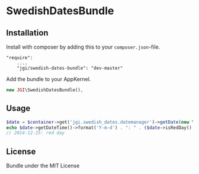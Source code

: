 SwedishDatesBundle
==================

## Installation

Install with composer by adding this to your `composer.json`-file.
```
"require":
    ....
    "jgi/swedish-dates-bundle": "dev-master"
```
Add the bundle to your AppKernel.
```php
new JGI\SwedishDatesBundle(),
```

## Usage
```php
$date = $container->get('jgi.swedish_dates.datemanager')->getDate(new \Datetime('2014-12-25'));
echo $date->getDateTime()->format('Y-m-d') . ": " . ($date->isRedDay() ? 'red day' : 'not red day');
// 2014-12-25: red day
```

## License
Bundle under the MIT License
